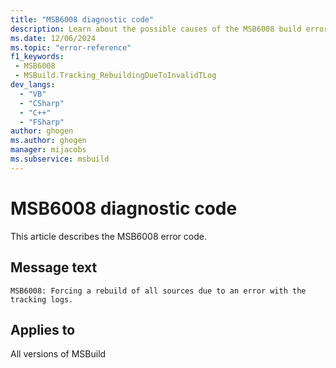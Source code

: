 ```yaml
---
title: "MSB6008 diagnostic code"
description: Learn about the possible causes of the MSB6008 build error, and get troubleshooting tips.
ms.date: 12/06/2024
ms.topic: "error-reference"
f1_keywords:
 - MSB6008
 - MSBuild.Tracking_RebuildingDueToInvalidTLog
dev_langs:
  - "VB"
  - "CSharp"
  - "C++"
  - "FSharp"
author: ghogen
ms.author: ghogen
manager: mijacobs
ms.subservice: msbuild
---
```


# MSB6008 diagnostic code

<!-- :::ErrorDefinitionDescription::: -->
<!-- :::editable-content name="introDescription"::: -->
This article describes the MSB6008 error code.
<!-- :::editable-content-end::: -->

## Message text

`MSB6008: Forcing a rebuild of all sources due to an error with the tracking logs.`

<!-- :::editable-content name="postOutputDescription"::: -->
<!--
{StrBegin="MSB6008: "}
-->
<!-- :::editable-content-end::: -->
<!-- :::ErrorDefinitionDescription-end::: -->

## Applies to

All versions of MSBuild
